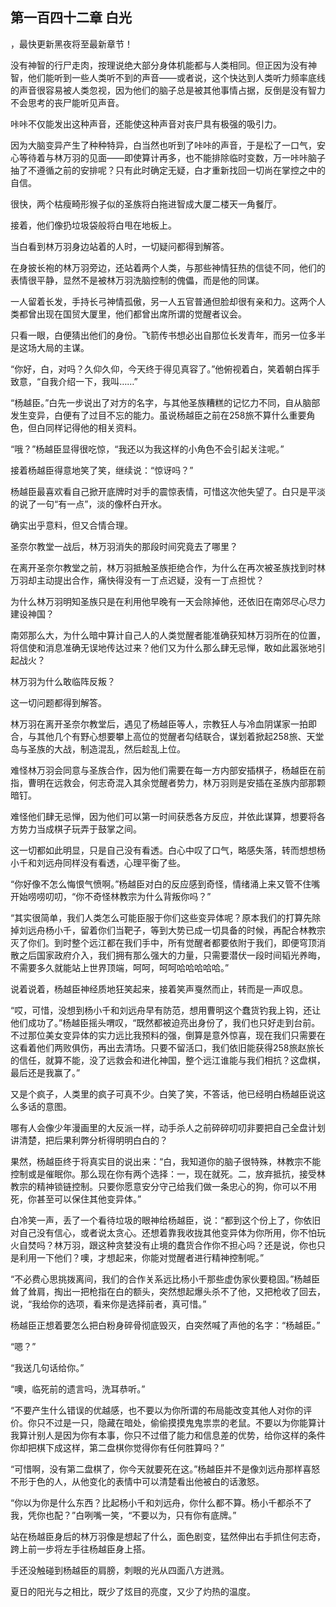 ## 第一百四十二章 白光
，最快更新黑夜将至最新章节！

没有神智的行尸走肉，按理说绝大部分身体机能都与人类相同。但正因为没有神智，他们能听到一些人类听不到的声音――或者说，这个快达到人类听力频率底线的声音很容易被人类忽视，因为他们的脑子总是被其他事情占据，反倒是没有智力不会思考的丧尸能听见声音。

咔咔不仅能发出这种声音，还能使这种声音对丧尸具有极强的吸引力。

因为大脑变异产生了种种特异，白当然也听到了咔咔的声音，于是松了一口气，安心等待着与林万羽的见面――即使算计再多，也不能排除临时变数，万一咔咔脑子抽了不遵循之前的安排呢？只有此时确定无疑，白才重新找回一切尚在掌控之中的自信。

很快，两个枯瘦畸形猴子似的圣族将白拖进智成大厦二楼天一角餐厅。

接着，他们像扔垃圾袋般将白甩在地板上。

当白看到林万羽身边站着的人时，一切疑问都得到解答。

在身披长袍的林万羽旁边，还站着两个人类，与那些神情狂热的信徒不同，他们的表情很平静，显然不是被林万羽洗脑控制的傀儡，而是他的同谋。

一人留着长发，手持长弓神情孤傲，另一人五官普通但脸却很有亲和力。这两个人类都曾出现在国贸大厦里，他们都曾出席所谓的觉醒者议会。

只看一眼，白便猜出他们的身份。飞箭传书想必出自那位长发青年，而另一位多半是这场大局的主谋。

“你好，白，对吗？久仰久仰，今天终于得见真容了。”他俯视着白，笑着朝白挥手致意，“自我介绍一下，我叫……”

“杨越臣。”白先一步说出了对方的名字，与其他圣族糟糕的记忆力不同，自从脑部发生变异，白便有了过目不忘的能力。虽说杨越臣之前在258旅不算什么重要角色，但白同样记得他的相关资料。

“哦？”杨越臣显得很吃惊，“我还以为我这样的小角色不会引起关注呢。”

接着杨越臣得意地笑了笑，继续说：“惊讶吗？”

杨越臣最喜欢看自己掀开底牌时对手的震惊表情，可惜这次他失望了。白只是平淡的说了一句“有一点”，淡的像杯白开水。

确实出乎意料，但又合情合理。

圣奈尔教堂一战后，林万羽消失的那段时间究竟去了哪里？

在离开圣奈尔教堂之前，林万羽抵触圣族拒绝合作，为什么在再次被圣族找到时林万羽却主动提出合作，痛快得没有一丁点迟疑，没有一丁点担忧？

为什么林万羽明知圣族只是在利用他早晚有一天会除掉他，还依旧在南郊尽心尽力建设神国？

南郊那么大，为什么暗中算计自己人的人类觉醒者能准确获知林万羽所在的位置，将信使和消息准确无误地传达过来？他们又为什么那么肆无忌惮，敢如此嚣张地引起战火？

林万羽为什么敢临阵反叛？

这一切问题都得到解答。

林万羽在离开圣奈尔教堂后，遇见了杨越臣等人，宗教狂人与冷血阴谋家一拍即合，与其他几个有野心想要攀上高位的觉醒者勾结联合，谋划着掀起258旅、天堂岛与圣族的大战，制造混乱，然后趁乱上位。

难怪林万羽会同意与圣族合作，因为他们需要在每一方内部安插棋子，杨越臣在前指，曹明在远救会，何志奇混入其余觉醒者势力，林万羽则是安插在圣族内部那颗暗钉。

难怪他们肆无忌惮，因为他们可以第一时间获悉各方反应，并依此谋算，想要将各方势力当成棋子玩弄于鼓掌之间。

这一切都如此明显，只是自己没有看透。白心中叹了口气，略感失落，转而想想杨小千和刘远舟同样没有看透，心理平衡了些。

“你好像不怎么悔恨气愤啊。”杨越臣对白的反应感到奇怪，情绪涌上来又管不住嘴开始唠唠叨叨，“你不奇怪林教宗为什么背叛你吗？”

“其实很简单，我们人类怎么可能臣服于你们这些变异体呢？原本我们的打算先除掉刘远舟杨小千，留着你们当靶子，等到大势已成一切具备的时候，再配合林教宗灭了你们。到时整个远江都在我们手中，所有觉醒者都要依附于我们，即便穹顶消散之后国家政府介入，我们拥有那么强大的力量，只需要潜伏一段时间韬光养晦，不需要多久就能站上世界顶端，呵呵，呵呵哈哈哈哈哈。”

说着说着，杨越臣神经质地狂笑起来，接着笑声戛然而止，转而是一声叹息。

“哎，可惜，没想到杨小千和刘远舟早有防范，想用曹明这个蠢货钓我上钩，还让他们成功了。”杨越臣摇头喟叹，“既然都被迫亮出身份了，我们也只好走到台前。不过那位美女变异体的实力远比我预料的强，倒算是意外惊喜，现在我们只需要在这看着他们两败俱伤，再出去清场。只要不留活口，我们依旧能获得258旅赵旅长的信任，就算不能，没了远救会和进化神国，整个远江谁能与我们相抗？这盘棋，最后还是我赢了。”

又是个疯子，人类里的疯子可真不少。白笑了笑，不答话，他已经明白杨越臣说这么多话的意图。

哪有人会像少年漫画里的大反派一样，动手杀人之前碎碎叨叨非要把自己全盘计划讲清楚，把后果利弊分析得明明白白的？

果然，杨越臣终于将真实目的说出来：“白，我知道你的脑子很特殊，林教宗不能控制或是催眠你。那么现在你有两个选择：一，现在就死。二，放弃抵抗，接受林教宗的精神锁链控制。只要你愿意安分守己给我们做一条忠心的狗，你可以不用死，你甚至可以保住其他变异体。”

白冷笑一声，丢了一个看待垃圾的眼神给杨越臣，说：“都到这个份上了，你依旧对自己没有信心，或者说太贪心。还想着靠我收拢其他变异体为你所用，你不怕玩火自焚吗？林万羽，跟这种贪婪没有止境的蠢货合作你不担心吗？还是说，你也只是利用一下他们？噢，才想起来，你能对觉醒者进行精神控制呢。”

“不必费心思挑拨离间，我们的合作关系远比杨小千那些虚伪家伙要稳固。”杨越臣耸了耸肩，掏出一把枪指在白的额头，突然想起爆头杀不了他，又把枪收了回去，说，“我给你的选项，看来你是选择前者，真可惜。”

杨越臣正想着要怎么把白粉身碎骨彻底毁灭，白突然喊了声他的名字：“杨越臣。”

“嗯？”

“我送几句话给你。”

“噢，临死前的遗言吗，洗耳恭听。”

“不要产生什么错误的优越感，也不要以为你所谓的布局能改变其他人对你的评价。你只不过是一只，隐藏在暗处，偷偷摸摸鬼鬼祟祟的老鼠。不要以为你能算计我算计别人是因为你有本事，你只不过借了能力和信息差的优势，给你这样的条件你却把棋下成这样，第二盘棋你觉得你有任何胜算吗？”

“可惜啊，没有第二盘棋了，你今天就要死在这。”杨越臣并不是像刘远舟那样喜怒不形于色的人，从他变化的表情中可以清楚看出他被白的话激怒。

“你以为你是什么东西？比起杨小千和刘远舟，你什么都不算。杨小千都杀不了我，凭你也配？”白咧嘴一笑，“不要以为，只有你有底牌。”

站在杨越臣身后的林万羽像是想起了什么，面色剧变，猛然伸出右手抓住何志奇，跨上前一步将左手往杨越臣身上搭。

手还没触碰到杨越臣的肩膀，刺眼的光从四面八方迸溅。

夏日的阳光与之相比，既少了炫目的亮度，又少了灼热的温度。

